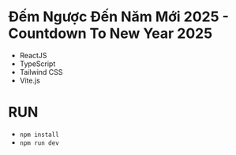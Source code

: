 # Đếm Ngược Đến Năm Mới 2025 - Countdown To New Year 2025
- ReactJS
- TypeScript
- Tailwind CSS
- Vite.js

# RUN
- `npm install`
- `npm run dev`